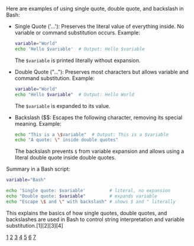 Here are examples of using single quote, double quote, and backslash in Bash:

- Single Quote ('...'): Preserves the literal value of everything inside. No variable or command substitution occurs.
  Example:

  ```bash
  variable="World"
  echo 'Hello $variable'  # Output: Hello $variable
  ```

  The `$variable` is printed literally without expansion.

- Double Quote ("..."): Preserves most characters but allows variable and command substitution. Example:

  ```bash
  variable="World"
  echo "Hello $variable"  # Output: Hello World
  ```

  The `$variable` is expanded to its value.

- Backslash ($$: Escapes the following character, removing its special meaning. Example:
  ```bash
  echo "This is a \$variable"  # Output: This is a $variable
  echo "A quote: \" inside double quotes"
  ```
  The backslash prevents `$` from variable expansion and allows using a literal double quote inside double quotes.

Summary in a Bash script:

```bash
variable="Bash"

echo 'Single quote: $variable'         # literal, no expansion
echo "Double quote: $variable"         # expands variable
echo "Escape \$ and \" with backslash" # shows $ and " literally
```

This explains the basics of how single quotes, double quotes, and backslashes are used in Bash to control string
interpretation and variable substitution.[1][2][3][4]

[1](https://www.compnomics.in/post/bash-backslashes-single-and-double-quotes)
[2](https://phoenixnap.com/kb/bash-single-vs-double-quotes)
[3](https://linuxconfig.org/bash-script-quotation-explained-with-examples)
[4](https://stackoverflow.com/questions/6697753/difference-between-single-and-double-quotes-in-bash)
[5](https://tldp.org/LDP/Bash-Beginners-Guide/html/sect_03_03.html) [6](https://austintripp.ca/blog/2019/07/18/bash-quotes/)
[7](https://www.reddit.com/r/linuxquestions/comments/thdjgh/replace_quotes_with_escape_quotes_in_bash_script/)

